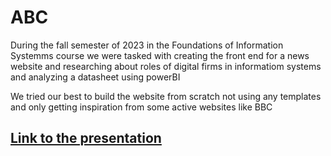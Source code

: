 # ABC

During the fall semester of 2023 in the Foundations of Information Systemms course we were tasked with creating the front end for a news website and researching about roles of digital firms in informatiom systems and analyzing a datasheet using powerBI

We tried our best to build the website from scratch not using any templates and only getting inspiration from some active websites like BBC



## [Link to the presentation](https://www.canva.com/design/DAF3AK63JsU/Y1G7mCZ0_Fs1xsuTYw7tkQ/edit?utm_content=DAF3AK63JsU&utm_campaign=designshare&utm_medium=link2&utm_source=sharebutton)

